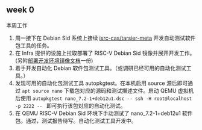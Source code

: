 ## week 0

本周工作

1. 周一接下在 Debian Sid 系统上接续 [isrc-cas/tarsier-meta](https://github.com/isrc-cas/tarsier-meta/blob/main/report/info.md) 开发自动测试软件包工具的任务。
2. 在 Infra 提供的设施上拉取部署了 RISC-V Debian Sid 镜像并展开开发工作。(另附[部署开发环境镜像文档](https://github.com/255doesnotexist/PLCT-Works/blob/main/outputs/month0/week1/qemu_debian_riscv64.md)一份)
3. 着手开发自动化 Debian 软件包测试工具。（或调研已经可用的自动化测试工具。）
4. 发现可用的自动化包测试工具 autopkgtest。在本机启用 source 源后即可通过 ```apt source nano``` 下载包对应的源码和测试描述文件。启动 QEMU 虚拟机后使用 ```autopkgtest nano_7.2-1+deb12u1.dsc -- ssh -H root@localhost -p 2222 -- ``` 即可执行该包对应的自动化测试。
5. 在 QEMU RISC-V Debian Sid 环境下手动测试了 nano_7.2-1+deb12u1 软件包。通过，测试报告待写。自动化测试工具开发中。